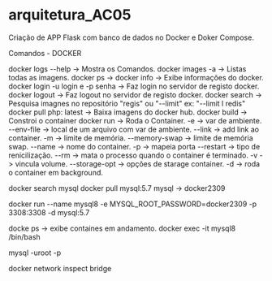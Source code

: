 # arquitetura_AC05
Criação de APP Flask com banco de dados no Docker e Doker Compose.

Comandos - DOCKER

docker logs --help -> Mostra os Comandos.
docker images -a -> Listas todas as imagens.
docker ps ->
docker info -> Exibe informações do docker.
docker login -u login e -p senha -> Faz login no servidor de registo docker.
docker logout -> Faz logout no servidor de registo docker.
docker search -> Pesquisa imagnes no repositório "regis" ou "--limit" ex: "--limit l redis" 
docker pull php: latest -> Baixa imagens do docker hub.
docker build -> Constroi o container
docker run -> Roda o Container. 
    -e -> var de ambiente.
    --env-file -> local de um arquivo com var de ambiente.
    --link -> add link ao container.
    -m -> limite de memória.
    --memory-swap -> limite de memória swap.
    --name -> nome do container.
    -p -> mapeia porta
    --restart -> tipo de renicilização.
    --rm -> mata o processo quando o container é terminado.
    -v -> vincula volume.
    --storage-opt -> opções de starage container.
    -d -> roda o container em background.

docker search mysql
docker pull mysql:5.7
mysql -> docker2309

docker run --name  mysql8 -e MYSQL_ROOT_PASSWORD=docker2309 -p 3308:3308 -d mysql:5.7

docke ps -> exibe containes em andamento.
docker exec -it mysql8 /bin/bash

mysql -uroot -p

docker network inspect bridge
